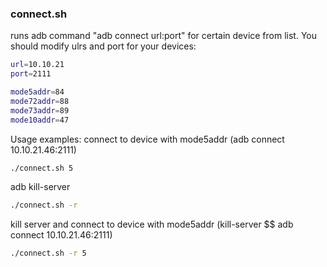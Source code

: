 ### connect.sh
runs adb command "adb connect url:port" for certain device from list.
You should modify ulrs and port for your devices: 
``` sh
url=10.10.21
port=2111

mode5addr=84
mode72addr=88
mode73addr=89
mode10addr=47
```

Usage examples:
connect to device with mode5addr (adb connect 10.10.21.46:2111)
```sh
./connect.sh 5
```
adb kill-server
```sh
./connect.sh -r
```
kill server and connect to device with mode5addr (kill-server $$ adb connect 10.10.21.46:2111)
```sh
./connect.sh -r 5
```
